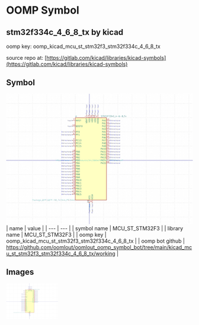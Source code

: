 # OOMP Symbol  
## stm32f334c_4_6_8_tx  by kicad  
  
oomp key: oomp_kicad_mcu_st_stm32f3_stm32f334c_4_6_8_tx  
  
source repo at: [https://gitlab.com/kicad/libraries/kicad-symbols](https://gitlab.com/kicad/libraries/kicad-symbols)  
## Symbol  
  
[![working.png](working_600.png)](working.png)  
| name | value | 
| --- | --- | 
| symbol name | MCU_ST_STM32F3 | 
| library name | MCU_ST_STM32F3 | 
| oomp key | oomp_kicad_mcu_st_stm32f3_stm32f334c_4_6_8_tx | 
| oomp bot github | https://github.com/oomlout/oomlout_oomp_symbol_bot/tree/main/kicad_mcu_st_stm32f3_stm32f334c_4_6_8_tx/working | 
## Images  
  
[![working.png](working_140.png)](working.png)  
